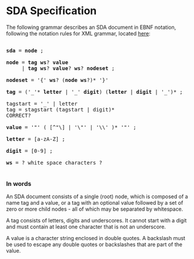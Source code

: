 # SDA Specification

The following grammar describes an SDA document in EBNF notation, following the
notation rules for XML grammar, located [here](https://www.w3.org/TR/xml/#sec-notation):

<pre>

<b>sda</b> = <b>node</b> ;

<b>node</b> = <b>tag</b> <b>ws</b>? <b>value</b> 
     | <b>tag</b> <b>ws</b>? <b>value</b>? <b>ws</b>? <b>nodeset</b> ;

<b>nodeset</b> = '{' <b>ws</b>? (<b>node</b> <b>ws</b>?)* '}'

<b>tag</b> = ('_'* <b>letter</b> | '_' <b>digit</b>) (<b>letter</b> | <b>digit</b> | '_')* ;

tagstart = '_' | letter
tag = stagstart (tagstart | digit)*
CORRECT?

<b>value</b> = '"' ( [^"\] | '\"' | '\\' )* '"' ;

<b>letter</b> = [a-zA-Z] ;

<b>digit</b> = [0-9] ;

<b>ws</b> = ? white space characters ?

</pre>

### In words

An SDA document consists of a single (root) node, which is composed of a name 
tag and a value, or a tag with an optional value followed by a set of zero or 
more child nodes - all of which may be separated by whitespace.

A tag consists of letters, digits and underscores. It cannot start with a digit 
and must contain at least one character that is not an underscore.

A value is a character string enclosed in double quotes. A backslash must be 
used to escape any double quotes or backslashes that are part of the value.
